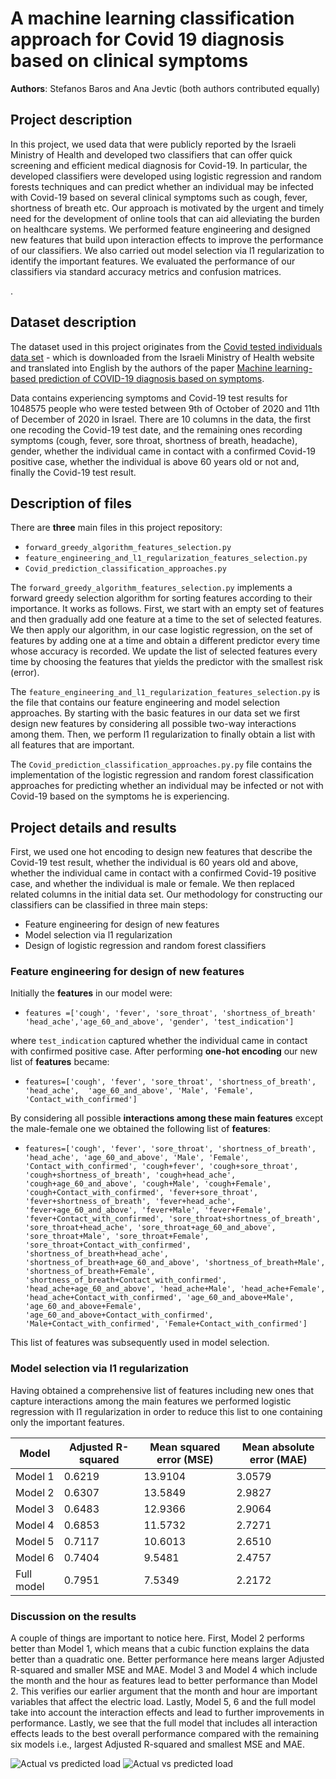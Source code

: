 # A machine learning classification approach for Covid 19 diagnosis based on clinical symptoms

**Authors**: Stefanos Baros and Ana Jevtic (both authors contributed equally)

## Project description

In this project, we used data that were publicly reported by the Israeli Ministry of Health and developed two classifiers that can offer quick screening and efficient medical diagnosis for Covid-19. In particular, the developed classifiers were developed using logistic regression and random forests techniques and can predict whether an individual may be infected with Covid-19 based on several clinical symptoms such as cough, fever, shortness of breath etc. Our approach is motivated by the urgent and timely need for the development of online tools that can aid alleviating the burden on healthcare systems. We performed feature engineering and designed new features that build upon interaction effects to improve the performance of our classifiers. We also carried out model selection via l1 regularization to identify the important features. We evaluated the performance of our classifiers via standard accuracy metrics and confusion matrices.

. 

## Dataset description

The dataset used in this project originates from the [Covid tested individuals data set](https://github.com/nshomron/covidpred/tree/master/data) - which is downloaded from the Israeli Ministry of Health website and translated into English by the authors of the paper [Machine learning-based prediction of COVID-19 diagnosis based on symptoms](https://www.nature.com/articles/s41746-020-00372-6).

Data contains experiencing symptoms and Covid-19 test results for 1048575 people who were tested between 9th of October of 2020 and 11th of December of 2020 in Israel. There are 10 columns in the data, the first one recoding the Covid-19 test date, and the remaining ones recording symptoms (cough, fever, sore throat, shortness of breath, headache), gender, whether the individual came in contact with a confirmed Covid-19 positive case, whether the individual is above 60 years old or not and, finally the Covid-19 test result.



## Description of files

There are **three** main files in this project repository:

- `forward_greedy_algorithm_features_selection.py`
- `feature_engineering_and_l1_regularization_features_selection.py`
- `Covid_prediction_classification_approaches.py`


The `forward_greedy_algorithm_features_selection.py` implements a forward greedy selection algorithm for sorting features according to their importance. It works as follows. First, we start with an empty set of features and then gradually add one feature at a time to the set of selected features. We then apply our algorithm, in our case logistic regression, on the set of features by adding one at a time and obtain a different predictor every time whose accuracy is recorded. We update the list of selected features every time by choosing the features that yields the predictor with the smallest risk (error).


The `feature_engineering_and_l1_regularization_features_selection.py` is the file that contains our feature engineering and model selection approaches. By starting with the basic features in our data set we first design new features by considering all possible two-way interactions among them. Then, we perform l1 regularization to finally obtain a list with all features that are important.

The `Covid_prediction_classification_approaches.py.py` file contains the implementation of the logistic regression and random forest classification approaches for predicting whether an individual may be infected or not with Covid-19 based on the symptoms he is experiencing.

## Project details and results
First, we used one hot encoding to design new features that describe the Covid-19 test result, whether the individual is 60 years old and above, whether the individual came in contact with a confirmed Covid-19 positive case, and whether the individual is male or female. We then replaced related columns in the initial data set. Our methodology for constructing our classifiers can be classified in three main steps:

- Feature engineering for design of new features
- Model selection via l1 regularization 
- Design of logistic regression and random forest classifiers


### Feature engineering for design of new features

Initially the **features** in our model were:

- `features =['cough', 'fever', 'sore_throat', 'shortness_of_breath' 'head_ache','age_60_and_above', 'gender', 'test_indication']`
            
where `test_indication` captured whether the individual came in contact with confirmed positive case. After performing **one-hot encoding** our new list of **features** became:

- `features=['cough', 'fever', 'sore_throat', 'shortness_of_breath', 'head_ache',  'age_60_and_above', 'Male', 'Female', 'Contact_with_confirmed']`

By considering all possible **interactions among these main features** except the male-female one we obtained the following list of **features**:

- `features=['cough', 'fever', 'sore_throat', 'shortness_of_breath', 'head_ache', 'age_60_and_above', 'Male', 'Female', 'Contact_with_confirmed', 'cough+fever', 'cough+sore_throat', 'cough+shortness_of_breath', 'cough+head_ache', 'cough+age_60_and_above', 'cough+Male', 'cough+Female', 'cough+Contact_with_confirmed', 'fever+sore_throat', 'fever+shortness_of_breath', 'fever+head_ache', 'fever+age_60_and_above', 'fever+Male', 'fever+Female', 'fever+Contact_with_confirmed', 'sore_throat+shortness_of_breath', 'sore_throat+head_ache', 'sore_throat+age_60_and_above', 'sore_throat+Male', 'sore_throat+Female', 'sore_throat+Contact_with_confirmed', 'shortness_of_breath+head_ache', 'shortness_of_breath+age_60_and_above', 'shortness_of_breath+Male', 'shortness_of_breath+Female', 'shortness_of_breath+Contact_with_confirmed', 'head_ache+age_60_and_above', 'head_ache+Male', 'head_ache+Female', 'head_ache+Contact_with_confirmed', 'age_60_and_above+Male', 'age_60_and_above+Female', 'age_60_and_above+Contact_with_confirmed', 'Male+Contact_with_confirmed', 'Female+Contact_with_confirmed']`

This list of features was subsequently used in model selection.

### Model selection via l1 regularization

Having obtained a comprehensive list of features including new ones that capture interactions among the main features we performed logistic regression with l1 regularization in order to reduce this list to one containing only the important features.


| Model | Adjusted R-squared | Mean squared error (MSE) | Mean absolute error (MAE) |
| ----------- | ----------- | ----------- | ----------- |
| Model 1 | 0.6219 | 13.9104 | 3.0579 |
| Model 2 | 0.6307 | 13.5849 | 2.9827 |
| Model 3 | 0.6483 | 12.9366 | 2.9064 |
| Model 4 | 0.6853 | 11.5732 | 2.7271 |
| Model 5 | 0.7117 | 10.6013 | 2.6510 |
| Model 6 | 0.7404 | 9.5481 | 2.4757 |
| Full model | 0.7951 | 7.5349 | 2.2172 |


### Discussion on the results
A couple of things are important to notice here. First, Model 2 performs better than Model 1, which means that a cubic function explains the data better than a quadratic one. Better performance here means larger Adjusted R-squared and smaller MSE and MAE. Model 3 and Model 4 which include the month and the hour as features lead to better performance than Model 2. This verifies our earlier argument that the month and hour are important variables that affect the electric load. Lastly, Model 5, 6 and the full model take into account the interaction effects and lead to further improvements in performance. Lastly, we see that the full model that includes all interaction effects leads to the best overall performance compared with the remaining six models i.e., largest Adjusted R-squared and smallest MSE and MAE. 

![Actual vs predicted load](actual_predicted_load_temp.png) ![Actual vs predicted load](actual_predicted.png)
        
